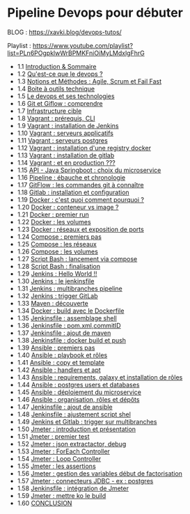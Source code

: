 # Pipeline Devops pour débuter

BLOG : https://xavki.blog/devops-tutos/

Playlist : https://www.youtube.com/playlist?list=PLn6POgpklwWrBPMKFniOiMyLMdxlgFhrG


- 1.1 [Introduction & Sommaire](https://www.youtube.com/watch?v=tiSfXCM8VTw)
- 1.2 [Qu'est-ce que le devops ?](https://www.youtube.com/watch?v=yNI4-1HfiGE)
- 1.3 [Notions et Méthodes : Agile, Scrum et Fail Fast](https://www.youtube.com/watch?v=qEkL5o6PZ78)
- 1.4 [Boite à outils technique](https://www.youtube.com/watch?v=pTuUH8qugrU)
- 1.5 [Le devops et ses technologies](https://www.youtube.com/watch?v=4greqI3RC_k)
- 1.6 [Git et Giflow : comprendre](https://www.youtube.com/watch?v=ro3ouEyzFzY)
- 1.7 [Infrastructure cible](https://youtu.be/eQZkQGV_2og)
- 1.8 [Vagrant : prérequis, CLI](https://youtu.be/Q0bIwwZj0JI)
- 1.9 [Vagrant : installation de Jenkins](https://youtu.be/VLfn7F92NP8)
- 1.10 [Vagrant : serveurs applicatifs](https://youtu.be/-v71--P1EZI)
- 1.11 [Vagrant : serveurs postgres](https://youtu.be/kFb_nbpgJYA)
- 1.12 [Vagrant : installation d'une registry docker](https://youtu.be/mRGPaglncxg)
- 1.13 [Vagrant : installation de gitlab](https://youtu.be/O7jgl0rWUlE)
- 1.14 [Vagrant : et en production ???](https://youtu.be/7zC8b_mtH8Q)
- 1.15 [API - Java Springboot : choix du microservice](https://youtu.be/7stc3oEDNnc)
- 1.16 [Pipeline : ébauche et chronologie](https://youtu.be/oSxA6SDixDc)
- 1.17 [GitFlow : les commandes git à connaître](https://youtu.be/pXWU0iNubk0)
- 1.18 [Gitlab : installation et configuration](https://youtu.be/TBOKba1V2ZQ)
- 1.19 [Docker : c'est quoi comment pourquoi ?](https://youtu.be/_6btSzqmKEo)
- 1.20 [Docker : conteneur vs image ?](https://youtu.be/jCpp4b3odQk)
- 1.21 [Docker : premier run](https://youtu.be/5AXboiBF8nM)
- 1.22 [Docker : les volumes](https://youtu.be/QNTepBPSahM)
- 1.23 [Docker : réseaux et exposition de ports](https://youtu.be/8JEcqkmmpKU)
- 1.24 [Compose : premiers pas](https://youtu.be/xt6WXr14Ato)
- 1.25 [Compose : les réseaux](https://youtu.be/E0k17_zgv3g)
- 1.26 [Compose : les volumes](https://youtu.be/KUyksHRmG0U)
- 1.27 [Script Bash : lancement via compose](https://youtu.be/cSJKbEOgxG8)
- 1.28 [Script Bash : finalisation](https://youtu.be/DTESn44Dxqg)
- 1.29 [Jenkins : Hello World !!](https://youtu.be/aOhfou9rTT8)
- 1.30 [Jenkins : le jenkinsfile](https://youtu.be/rpom8t9TN-k)
- 1.31 [Jenkins : multibranches pipeline](https://youtu.be/4U75kbvlj7s)
- 1.32 [Jenkins : trigger GitLab](https://youtu.be/SxxgX_f3SBA)
- 1.33 [Maven : découverte](https://youtu.be/kWpgncHzwaQ)
- 1.34 [Docker : build avec le Dockerfile](https://youtu.be/cZyvAJ_sfGY)
- 1.35 [Jenkinsfile : assemblage shell](https://youtu.be/UCL-so1Y6NA)
- 1.36 [Jenkinsfile : pom.xml,commitID](https://youtu.be/oJ9hmkagpZ8)
- 1.37 [Jenkinsfile : ajout de maven](https://youtu.be/XdaHpH3MWq0)
- 1.38 [Jenkinsfile : docker build et push](https://youtu.be/WcH8w9kQRIY)
- 1.39 [Ansible : premiers pas](https://youtu.be/ae_-vvCi4AE)
- 1.40 [Ansible : playbook et rôles](https://youtu.be/pmpV8SryWyA)
- 1.41 [Ansible : copy et template](https://youtu.be/onCdyU-jcqU)
- 1.42 [Ansible : handlers et apt](https://youtu.be/cnRVKxErgRk)
- 1.43 [Ansible : requirements, galaxy et installation de rôles](https://youtu.be/5aihUYMOeYI)
- 1.44 [Ansible : postgres users et databases](https://youtu.be/nyAE9sp2Bqs)
- 1.45 [Ansible : déploiement du microservice](https://youtu.be/JmYY4P2Hmqw)
- 1.46 [Ansible : organisation, rôles et dépôts](https://youtu.be/ow2w3EP9a14)
- 1.47 [Jenkinsfile : ajout de ansible](https://youtu.be/AItxsemwQn8)
- 1.48 [Jenkinsfile : ajustement script shel](https://youtu.be/hu0-VNRGfzA)
- 1.49 [Jenkins et Gitlab : trigger sur multibranches](https://youtu.be/cO7iNff3xzw)
- 1.50 [Jmeter : introduction et présentation](https://youtu.be/xCdRLqFBfUk)
- 1.51 [Jmeter : premier test](https://youtu.be/tvy42hc8zl8)
- 1.52 [Jmeter : json extractactor, debug](https://youtu.be/K-rtABtQM_c)
- 1.53 [Jmeter : ForEach Controller](https://youtu.be/cEzNeQEr8nE)
- 1.54 [Jmeter : Loop Controller](https://youtu.be/ArIcJ1-jOXM)
- 1.55 [Jmeter : les assertions](https://youtu.be/EYe9RltCSwE)
- 1.56 [Jmeter : gestion des variables début de factorisation](https://youtu.be/C0Oghr_n3oM)
- 1.57 [Jmeter : connecteurs JDBC - ex : postgres](https://youtu.be/qSmkS0Qc-Gk)
- 1.58 [Jenkinsfile : intégration de Jmeter](https://youtu.be/CD7KVSndrV4)
- 1.59 [Jmeter : mettre ko le build](https://youtu.be/qSmkS0Qc-Gk)
- 1.60 [CONCLUSION](https://youtu.be/WTghrDhSf2w)
